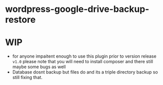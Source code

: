 # wordpress-google-drive-backup-restore

# WIP
- for anyone impaitent enough to use this plugin prior to version release `v1.0` please note that you will need to install composer and there still maybe some bugs as well
- Database dosnt backup but files do and its a triple directory backup so still fixing that.
